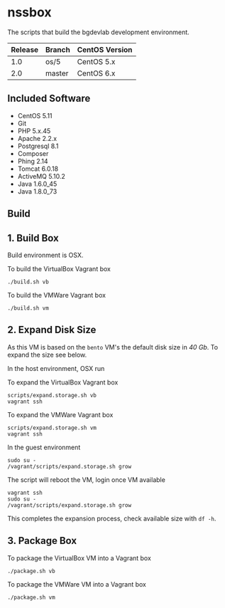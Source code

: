 # nssbox

The scripts that build the bgdevlab development environment.



| Release     | Branch    | CentOS Version  |
| ----------- | --------- | --------------- |
| 1.0         | os/5      | CentOS 5.x      |
| 2.0         | master    | CentOS 6.x      |

## Included Software

* CentOS 5.11
* Git
* PHP 5.x.45
* Apache 2.2.x
* Postgresql 8.1
* Composer
* Phing 2.14
* Tomcat 6.0.18
* ActiveMQ 5.10.2
* Java 1.6.0_45
* Java 1.8.0_73

## Build

## 1. Build Box
Build environment is OSX.

To build the VirtualBox Vagrant box

    ./build.sh vb   

To build the VMWare Vagrant box

    ./build.sh vm 

## 2. Expand Disk Size

As this VM is based on the `bento` VM's the default disk size in _40 Gb_. To expand the size see below. 

In the host environment, OSX run

To expand the VirtualBox Vagrant box

    scripts/expand.storage.sh vb
    vagrant ssh

To expand the VMWare Vagrant box
    
    scripts/expand.storage.sh vm
    vagrant ssh
    
In the guest environment

    sudo su -
    /vagrant/scripts/expand.storage.sh grow
    
The script will reboot the VM, login once VM available

    vagrant ssh
    sudo su -
    /vagrant/scripts/expand.storage.sh grow

This completes the expansion process, check available size with `df -h`.         

## 3. Package Box

To package the VirtualBox VM into a Vagrant box

    ./package.sh vb   

To package the VMWare VM into a Vagrant box

    ./package.sh vm 

